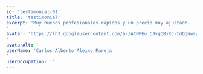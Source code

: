 ```yaml
---
id: 'testimonial-01'
title: 'testimonial'
excerpt: 'Muy buenos profesionales rápidos y un precio muy ajustado.
'
avatar: 'https://lh3.googleusercontent.com/a-/ACNPEu_CJvqCBxKJ-tdQgNwspl_ji8yGgopTWUNZv9Yz=w60-h60-p-rp-mo-br100
'
avatarAlt: ''
userName: 'Carlos Alberto Aleixo Pareja
'
userOccupation: ''
---
```

